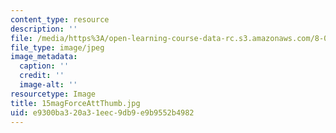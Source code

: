 ```yaml
---
content_type: resource
description: ''
file: /media/https%3A/open-learning-course-data-rc.s3.amazonaws.com/8-02-physics-ii-electricity-and-magnetism-spring-2007/e9300ba320a31eec9db9e9b9552b4982_15magForceAttThumb.jpg
file_type: image/jpeg
image_metadata:
  caption: ''
  credit: ''
  image-alt: ''
resourcetype: Image
title: 15magForceAttThumb.jpg
uid: e9300ba3-20a3-1eec-9db9-e9b9552b4982
---
```

